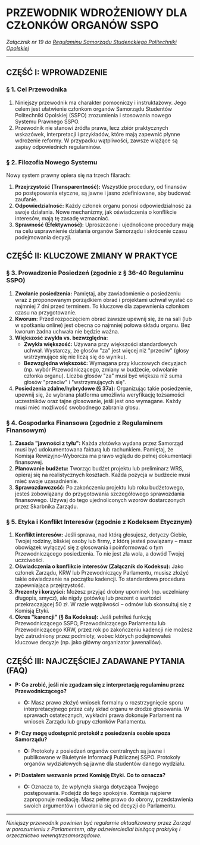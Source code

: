 # PRZEWODNIK WDROŻENIOWY DLA CZŁONKÓW ORGANÓW SSPO

*Załącznik nr 19 do [Regulaminu Samorządu Studenckiego Politechniki Opolskiej](01-regulamin-sspo.md)*

---

## CZĘŚĆ I: WPROWADZENIE

### § 1. Cel Przewodnika
1.  Niniejszy przewodnik ma charakter pomocniczy i instruktażowy. Jego celem jest ułatwienie członkom organów Samorządu Studentów Politechniki Opolskiej (SSPO) zrozumienia i stosowania nowego Systemu Prawnego SSPO.
2.  Przewodnik nie stanowi źródła prawa, lecz zbiór praktycznych wskazówek, interpretacji i przykładów, które mają zapewnić płynne wdrożenie reformy. W przypadku wątpliwości, zawsze wiążące są zapisy odpowiednich regulaminów.

### § 2. Filozofia Nowego Systemu
Nowy system prawny opiera się na trzech filarach:
1.  **Przejrzystość (Transparentność):** Wszystkie procedury, od finansów po postępowania etyczne, są jawne i jasno zdefiniowane, aby budować zaufanie.
2.  **Odpowiedzialność:** Każdy członek organu ponosi odpowiedzialność za swoje działania. Nowe mechanizmy, jak oświadczenia o konflikcie interesów, mają tę zasadę wzmacniać.
3.  **Sprawność (Efektywność):** Uproszczone i ujednolicone procedury mają na celu usprawnienie działania organów Samorządu i skrócenie czasu podejmowania decyzji.

## CZĘŚĆ II: KLUCZOWE ZMIANY W PRAKTYCE

### § 3. Prowadzenie Posiedzeń (zgodnie z § 36-40 Regulaminu SSPO)
1.  **Zwołanie posiedzenia:** Pamiętaj, aby zawiadomienie o posiedzeniu wraz z proponowanym porządkiem obrad i projektami uchwał wysłać co najmniej 7 dni przed terminem. To kluczowe dla zapewnienia członkom czasu na przygotowanie.
2.  **Kworum:** Przed rozpoczęciem obrad zawsze upewnij się, że na sali (lub w spotkaniu online) jest obecna co najmniej połowa składu organu. Bez kworum żadna uchwała nie będzie ważna.
3.  **Większość zwykła vs. bezwzględna:**
    *   **Zwykła większość:** Używana przy większości standardowych uchwał. Wystarczy, że głosów "za" jest więcej niż "przeciw" (głosy wstrzymujące się nie liczą się do wyniku).
    *   **Bezwzględna większość:** Wymagana przy kluczowych decyzjach (np. wybór Przewodniczącego, zmiany w budżecie, odwołanie członka organu). Liczba głosów "za" musi być większa niż suma głosów "przeciw" i "wstrzymujących się".
4.  **Posiedzenia zdalne/hybrydowe (§ 37a):** Organizując takie posiedzenie, upewnij się, że wybrana platforma umożliwia weryfikację tożsamości uczestników oraz tajne głosowanie, jeśli jest ono wymagane. Każdy musi mieć możliwość swobodnego zabrania głosu.

### § 4. Gospodarka Finansowa (zgodnie z Regulaminem Finansowym)
1.  **Zasada "jawności z tyłu":** Każda złotówka wydana przez Samorząd musi być udokumentowana fakturą lub rachunkiem. Pamiętaj, że Komisja Rewizyjno-Wyborcza ma prawo wglądu do pełnej dokumentacji finansowej.
2.  **Planowanie budżetu:** Tworząc budżet projektu lub preliminarz WRS, opieraj się na realistycznych kosztach. Każda pozycja w budżecie musi mieć swoje uzasadnienie.
3.  **Sprawozdawczość:** Po zakończeniu projektu lub roku budżetowego, jesteś zobowiązany do przygotowania szczegółowego sprawozdania finansowego. Używaj do tego ujednoliconych wzorów dostarczonych przez Skarbnika Zarządu.

### § 5. Etyka i Konflikt Interesów (zgodnie z Kodeksem Etycznym)
1.  **Konflikt interesów:** Jeśli sprawa, nad którą głosujesz, dotyczy Ciebie, Twojej rodziny, bliskiej osoby lub firmy, z którą jesteś powiązany – masz obowiązek wyłączyć się z głosowania i poinformować o tym Przewodniczącego posiedzenia. To nie jest zła wola, a dowód Twojej uczciwości.
2.  **Oświadczenia o konflikcie interesów (Załącznik do Kodeksu):** Jako członek Zarządu, KRW lub Przewodniczący Parlamentu, musisz złożyć takie oświadczenie na początku kadencji. To standardowa procedura zapewniająca przejrzystość.
3.  **Prezenty i korzyści:** Możesz przyjąć drobny upominek (np. uczelniany długopis, smycz), ale nigdy gotówkę lub prezent o wartości przekraczającej 50 zł. W razie wątpliwości – odmów lub skonsultuj się z Komisją Etyki.
4.  **Okres "karencji" (§ 8a Kodeksu):** Jeśli pełniłeś funkcję Przewodniczącego SSPO, Przewodniczącego Parlamentu lub Przewodniczącego KRW, przez rok po zakończeniu kadencji nie możesz być zatrudniony przez podmioty, wobec których podejmowałeś kluczowe decyzje (np. jako główny organizator juwenaliów).

## CZĘŚĆ III: NAJCZĘŚCIEJ ZADAWANE PYTANIA (FAQ)

*   **P: Co zrobić, jeśli nie zgadzam się z interpretacją regulaminu przez Przewodniczącego?**
    *   **O:** Masz prawo złożyć wniosek formalny o rozstrzygnięcie sporu interpretacyjnego przez cały skład organu w drodze głosowania. W sprawach ostatecznych, wykładni prawa dokonuje Parlament na wniosek Zarządu lub grupy członków Parlamentu.

*   **P: Czy mogę udostępnić protokół z posiedzenia osobie spoza Samorządu?**
    *   **O:** Protokoły z posiedzeń organów centralnych są jawne i publikowane w Biuletynie Informacji Publicznej SSPO. Protokoły organów wydziałowych są jawne dla studentów danego wydziału.

*   **P: Dostałem wezwanie przed Komisję Etyki. Co to oznacza?**
    *   **O:** Oznacza to, że wpłynęła skarga dotycząca Twojego postępowania. Podejdź do tego spokojnie. Komisja najpierw zaproponuje mediację. Masz pełne prawo do obrony, przedstawienia swoich argumentów i odwołania się od decyzji do Parlamentu.

---
*Niniejszy przewodnik powinien być regularnie aktualizowany przez Zarząd w porozumieniu z Parlamentem, aby odzwierciedlał bieżącą praktykę i orzecznictwo wewnątrzsamorządowe.*
